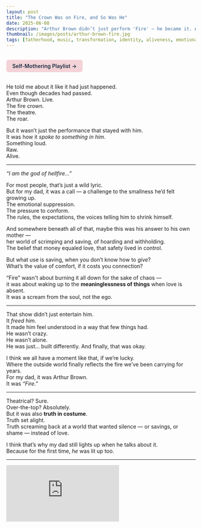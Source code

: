 ```yaml
---
layout: post
title: "The Crown Was on Fire, and So Was He"
date: 2025-06-08
description: "Arthur Brown didn’t just perform 'Fire' — he became it. And for my dad, it was the moment something wild and true lit up inside him."
thumbnail: /images/posts/arthur-brown-fire.jpg
tags: [fatherhood, music, transformation, identity, aliveness, emotional-truth]
---
```


<a href="https://music.youtube.com/playlist?list=PLuO5E1rh5RqIzePJeOjdXo62gwnYJ748_&si=NvtF0mzI9Sx2IoPu&shuffle=1" 
   target="_blank" 
   class="back-button"
   style="display:inline-block; margin: 1rem auto; background-color: #F4D3D8; color: #1A2D41; padding: 0.5rem 1rem; border-radius: 6px; font-weight: 600; text-decoration: none;">
  Self‑Mothering Playlist →
</a>

He told me about it like it had just happened.  
Even though decades had passed.  
Arthur Brown. Live.  
The fire crown.  
The theatre.  
The roar.

But it wasn’t just the performance that stayed with him.  
It was how it *spoke to something in him*.  
Something loud.  
Raw.  
Alive.

---

*“I am the god of hellfire…”*  

For most people, that’s just a wild lyric.  
But for my dad, it was a call — a challenge to the smallness he’d felt growing up.  
The emotional suppression.  
The pressure to conform.  
The rules, the expectations, the voices telling him to shrink himself.

And somewhere beneath all of that, maybe this was his answer to his own mother —  
her world of scrimping and saving, of hoarding and withholding.  
The belief that money equaled love, that safety lived in control.

But what use is saving, when you don’t know how to *give*?  
What’s the value of comfort, if it costs you connection?

“Fire” wasn't about burning it all down for the sake of chaos —  
it was about waking up to the **meaninglessness of things** when love is absent.  
It was a scream from the soul, not the ego.

---

That show didn’t just entertain him.  
It *freed him*.  
It made him feel understood in a way that few things had.  
He wasn’t crazy.  
He wasn’t alone.  
He was just… built differently. And finally, that was okay.

I think we all have a moment like that, if we’re lucky.  
Where the outside world finally reflects the fire we’ve been carrying for years.  
For my dad, it was Arthur Brown.  
It was *“Fire.”*

---

Theatrical? Sure.  
Over-the-top? Absolutely.  
But it was also **truth in costume**.  
Truth set alight.  
Truth screaming back at a world that wanted silence — or savings, or shame — instead of love.

I think that’s why my dad still lights up when he talks about it.  
Because for the first time, *he* was lit up too.

---

<div class="video-container">
  <iframe src="https://www.youtube.com/embed/en1uwIzI3SE"
    title="Arthur Brown - Fire (Live, 1968)" 
    frameborder="0" allow="accelerometer; autoplay; clipboard-write; 
    encrypted-media; gyroscope; picture-in-picture; web-share" 
    allowfullscreen></iframe>
</div>
